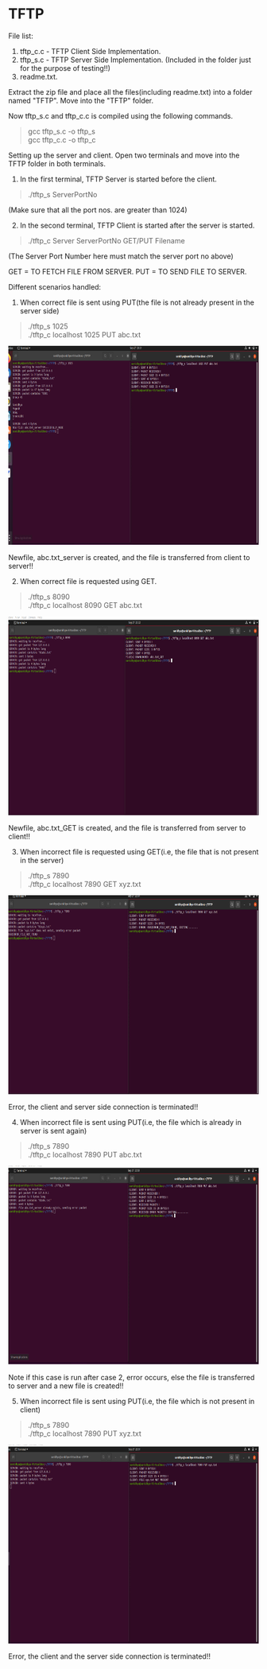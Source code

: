 # TFTP
File list:
1. tftp_c.c - TFTP Client Side Implementation. <br>
2. tftp_s.c - TFTP Server Side Implementation. (Included in the folder just for the purpose of testing!!) <br>
3. readme.txt. <br>

Extract the zip file and place all the files(including readme.txt) into a folder named "TFTP".
Move into the "TFTP" folder.

Now tftp_s.c and tftp_c.c is compiled using the following commands.
> gcc tftp_s.c -o tftp_s <br>
> gcc tftp_c.c -o tftp_c

Setting up the server and client. Open two terminals and move into the TFTP folder in both terminals.

1) In the first terminal, TFTP Server is started before the client.
>./tftp_s ServerPortNo 

  (Make sure that all the port nos. are greater than 1024)

2) In the second terminal, TFTP Client is started after the server is started.
>./tftp_c Server ServerPortNo GET/PUT Filename
  
  (The Server Port Number here must match the server port no above)

GET = TO FETCH FILE FROM SERVER.
PUT = TO SEND FILE TO SERVER.

Different scenarios handled:

1. When correct file is sent using PUT(the file is not already present in the server side)

> ./tftp_s 1025 <br>
> ./tftp_c localhost 1025 PUT abc.txt

<div>
  <img src="./Screenshot/PUT_example.png" height="400dp">
</div>


Newfile, abc.txt_server is created, and the file is transferred from client to server!!

2. When correct file is requested using GET.

> ./tftp_s 8090 <br>
> ./tftp_c localhost 8090 GET abc.txt

<div>
  <img src="./Screenshot/GET_example.png"  height="400dp">
</div>


Newfile, abc.txt_GET is created, and the file is transferred from server to client!!

3. When incorrect file is requested using GET(i.e, the file that is not present in the server)

> ./tftp_s 7890 <br>
> ./tftp_c localhost 7890 GET xyz.txt

<div>
  <img src="./Screenshot/GET_error.png"  height="400dp">
</div>


Error, the client and server side connection is terminated!!

4. When incorrect file is sent using PUT(i.e, the file which is already in server is sent again)

> ./tftp_s 7890 <br>
> ./tftp_c localhost 7890 PUT abc.txt

<div>
  <img src="./Screenshot/PUT_error2.png" height="400dp">
</div>

Note if this case is run after case 2, error occurs, else the file is transferred to server and a new file is created!!

5. When incorrect file is sent using PUT(i.e, the file which is not present in client)

> ./tftp_s 7890 <br>
> ./tftp_c localhost 7890 PUT xyz.txt

<div>
  <img src="./Screenshot/PUT_error1.png" height="400dp">
</div>

Error, the client and the server side connection is terminated!! 

